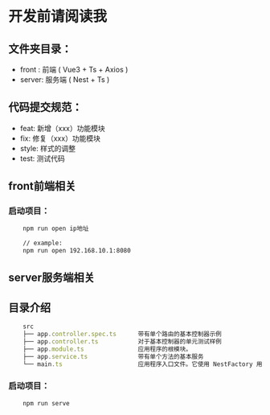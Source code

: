 <!--
 * @Author: zongbao.yao
 * @Date: 2022-01-11 10:02:59
 * @LastEditors: zongbao.yao
 * @LastEditTime: 2022-01-11 11:31:16
 * @Description: Notes
-->
# 开发前请阅读我


## 文件夹目录：

- front : 前端 ( Vue3 + Ts + Axios )
- server: 服务端 ( Nest + Ts )

## 代码提交规范：

- feat:  新增（xxx）功能模块
- fix:   修复（xxx）功能模块
- style: 样式的调整
- test:  测试代码


## front前端相关

### 启动项目：

```cmd
    npm run open ip地址
    
    // example:
    npm run open 192.168.10.1:8080
```


## server服务端相关

## 目录介绍

```javascript
    src
    ├── app.controller.spec.ts      带有单个路由的基本控制器示例
    ├── app.controller.ts           对于基本控制器的单元测试样例
    ├── app.module.ts               应用程序的根模块。
    ├── app.service.ts              带有单个方法的基本服务
    └── main.ts                     应用程序入口文件。它使用 NestFactory 用来创建 Nest 应用实例。
```

### 启动项目：

```cmd
    npm run serve
```